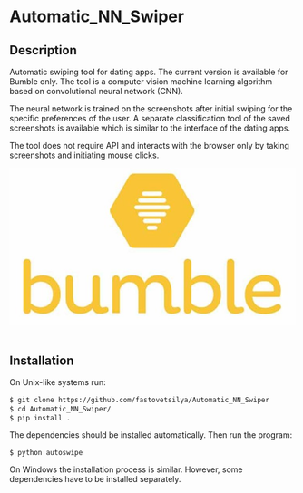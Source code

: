 # Automatic_NN_Swiper

## Description
Automatic swiping tool for dating apps. The current version is available for Bumble only. 
The tool is a computer vision machine learning algorithm based on convolutional neural 
network (CNN). 

The neural network is trained on the screenshots after initial swiping for the specific 
preferences of the user. A separate classification tool of the saved screenshots is available 
which is similar to the interface of the dating apps. 

The tool does not require API and interacts with the browser only by taking screenshots and 
initiating mouse clicks. 

<div align="center">
  <img src="https://github.com/fastovetsilya/Automatic_NN_Swiper/blob/master/examples/bumble_logo.jpg"><br><br>
</div>

## Installation 
On Unix-like systems run:
```console
$ git clone https://github.com/fastovetsilya/Automatic_NN_Swiper
$ cd Automatic_NN_Swiper/ 
$ pip install .
```

The dependencies should be installed automatically. Then run the program:
```console
$ python autoswipe
```

On Windows the installation process is similar. However, some dependencies have to be installed separately. 

